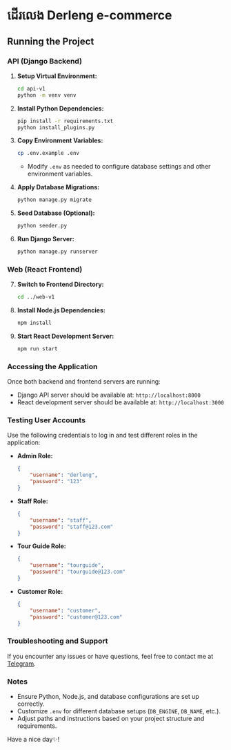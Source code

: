 

# ដើរលេង Derleng e-commerce

## Running the Project

### API (Django Backend)

1. **Setup Virtual Environment:**
   ```bash
   cd api-v1
   python -m venv venv
   ```

2. **Install Python Dependencies:**
   ```bash
   pip install -r requirements.txt
   python install_plugins.py
   ```

3. **Copy Environment Variables:**
   ```bash
   cp .env.example .env
   ```
   - Modify `.env` as needed to configure database settings and other environment variables.

4. **Apply Database Migrations:**
   ```bash
   python manage.py migrate
   ```

5. **Seed Database (Optional):**
   ```bash
   python seeder.py
   ```

6. **Run Django Server:**
   ```bash
   python manage.py runserver
   ```

### Web (React Frontend)

7. **Switch to Frontend Directory:**
   ```bash
   cd ../web-v1
   ```

8. **Install Node.js Dependencies:**
   ```bash
   npm install
   ```

9. **Start React Development Server:**
   ```bash
   npm run start
   ```

### Accessing the Application

Once both backend and frontend servers are running:
- Django API server should be available at: `http://localhost:8000`
- React development server should be available at: `http://localhost:3000`


### Testing User Accounts

Use the following credentials to log in and test different roles in the application:

- **Admin Role:**
  ```json
  {
      "username": "derleng",
      "password": "123"
  }
  ```

- **Staff Role:**
  ```json
  {
      "username": "staff",
      "password": "staff@123.com"
  }
  ```

- **Tour Guide Role:**
  ```json
  {
      "username": "tourguide",
      "password": "tourguide@123.com"
  }
  ```

- **Customer Role:**
  ```json
  {
      "username": "customer",
      "password": "customer@123.com"
  }
  ```

### Troubleshooting and Support

If you encounter any issues or have questions, feel free to contact me at [Telegram](https://t.me/dara_ven).

### Notes

- Ensure Python, Node.js, and database configurations are set up correctly.
- Customize `.env` for different database setups (`DB_ENGINE`, `DB_NAME`, etc.).
- Adjust paths and instructions based on your project structure and requirements.


Have a nice day✨!
